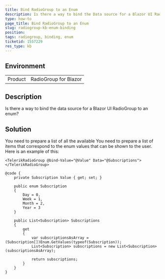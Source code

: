```yaml
---
title: Bind RadioGroup to an Enum
description: Is there a way to bind the Data source for a Blazor UI RadioGroup to an Enum?
type: how-to
page_title: Bind RadioGroup to an Enum
slug: radiogroup-kb-enum-binding
position: 
tags: radiogroup, binding, enum
ticketid: 1557229
res_type: kb
---
```


## Environment

<table>
    <tbody>
        <tr>
            <td>Product</td>
            <td>RadioGroup for Blazor</td>
        </tr>
    </tbody>
</table>

## Description

Is there a way to bind the data source for a Blazor UI RadioGroup to an enum?

## Solution
You need to prepare a list of all the available 
You need to prepare a list of items that correspond to the enum values that can be shown to the user. Here is an example of this:

````CSHTML
<TelerikRadioGroup @bind-Value="@Value" Data="@Subscriptions"></TelerikRadioGroup>

@code {
    private Subscription Value { get; set; }

    public enum Subscription
    {
        Day = 0,
        Week = 1,
        Month = 2,
        Year = 3
    }

    public List<Subscription> Subscriptions
    {
        get
        {
            var subscriptionsAsArray = (Subscription[])Enum.GetValues(typeof(Subscription));
            List<Subscription> subscriptions = new List<Subscription>(subscriptionsAsArray);

            return subscriptions;
        }
    }
}
````
